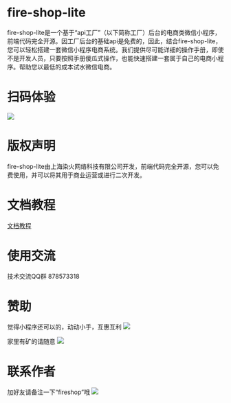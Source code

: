 # fire-shop-lite
fire-shop-lite是一个基于“api工厂”（以下简称工厂）后台的电商类微信小程序，前端代码完全开源。因工厂后台的基础api是免费的，因此，结合fire-shop-lite，您可以轻松搭建一套微信小程序电商系统。我们提供尽可能详细的操作手册，即使不是开发人员，只要按照手册傻瓜式操作，也能快速搭建一套属于自己的电商小程序。帮助您以最低的成本试水微信电商。
# 扫码体验
![](https://box.kancloud.cn/30042147f89891e33b01bddfd2029690_258x258.jpg)
# 版权声明

fire-shop-lite由上海染火网络科技有限公司开发，前端代码完全开源，您可以免费使用，并可以将其用于商业运营或进行二次开发。
# 文档教程
[文档教程](https://www.kancloud.cn/thundersword/fire-shop-lite/936356)
# 使用交流

技术交流QQ群 878573318
# 赞助

觉得小程序还可以的，动动小手，互惠互利
![](https://box.kancloud.cn/121959f84f2bdf1ecfcabe531592462d_410x615.png)

家里有矿的请随意
![](https://box.kancloud.cn/4186935d18019b624559662b68845856_420x420.png)
# 联系作者

加好友请备注一下“fireshop”哦
![](https://box.kancloud.cn/73e1d6a46e3ed410eccbae3e7ae0ecdd_410x546.jpg)
